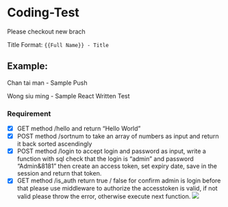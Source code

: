 # Coding-Test

Please checkout new brach

Title Format: `{{Full Name}} - Title`

## Example:

  Chan tai man - Sample Push
  
  Wong siu ming - Sample React Written Test

### Requirement

- [x]  GET method /hello and return “Hello World”
- [x] POST method /sortnum to take an array of numbers as input and return it back sorted ascendingly
- [x] POST method /login to accept login and password as input, write a function with sql check that the login is “admin” and password “Admin&8181” then create an access token, set expiry date, save in the session and return that token.
- [x] GET method /is_auth return true / false for confirm admin is login before that please use middleware to authorize the accesstoken is valid, if not valid please throw the error, otherwise execute next function.
![](https://lh6.googleusercontent.com/SSstFSAvx_f0NohKgCOqcJ7yWOh3YVieo7JTPtA9AgbWDiZ08wqqVpURDR3FB5OcGCaIA0L04bXiXuahTXzl3nUF2quvqDag3MMavSxyLMxucy4p6E2LIgZBR2s8YGBe_Q=w202)